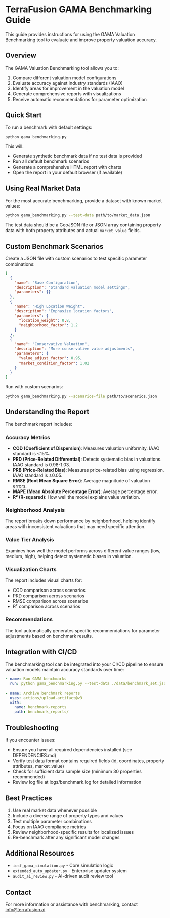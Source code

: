# TerraFusion GAMA Benchmarking Guide

This guide provides instructions for using the GAMA Valuation Benchmarking tool to evaluate and improve property valuation accuracy.

## Overview

The GAMA Valuation Benchmarking tool allows you to:

1. Compare different valuation model configurations
2. Evaluate accuracy against industry standards (IAAO)
3. Identify areas for improvement in the valuation model
4. Generate comprehensive reports with visualizations
5. Receive automatic recommendations for parameter optimization

## Quick Start

To run a benchmark with default settings:

```bash
python gama_benchmarking.py
```

This will:
- Generate synthetic benchmark data if no test data is provided
- Run all default benchmark scenarios
- Generate a comprehensive HTML report with charts
- Open the report in your default browser (if available)

## Using Real Market Data

For the most accurate benchmarking, provide a dataset with known market values:

```bash
python gama_benchmarking.py --test-data path/to/market_data.json
```

The test data should be a GeoJSON file or JSON array containing property data with both 
property attributes and actual `market_value` fields.

## Custom Benchmark Scenarios

Create a JSON file with custom scenarios to test specific parameter combinations:

```json
[
  {
    "name": "Base Configuration",
    "description": "Standard valuation model settings",
    "parameters": {}
  },
  {
    "name": "High Location Weight",
    "description": "Emphasize location factors",
    "parameters": {
      "location_weight": 0.8,
      "neighborhood_factor": 1.2
    }
  },
  {
    "name": "Conservative Valuation",
    "description": "More conservative value adjustments",
    "parameters": {
      "value_adjust_factor": 0.95,
      "market_condition_factor": 1.02
    }
  }
]
```

Run with custom scenarios:

```bash
python gama_benchmarking.py --scenarios-file path/to/scenarios.json
```

## Understanding the Report

The benchmark report includes:

### Accuracy Metrics

- **COD (Coefficient of Dispersion)**: Measures valuation uniformity. IAAO standard is <15%.
- **PRD (Price-Related Differential)**: Detects systematic bias in valuations. IAAO standard is 0.98-1.03.
- **PRB (Price-Related Bias)**: Measures price-related bias using regression. IAAO standard is ±0.05.
- **RMSE (Root Mean Square Error)**: Average magnitude of valuation errors.
- **MAPE (Mean Absolute Percentage Error)**: Average percentage error.
- **R² (R-squared)**: How well the model explains value variation.

### Neighborhood Analysis

The report breaks down performance by neighborhood, helping identify areas with inconsistent valuations that may need specific attention.

### Value Tier Analysis

Examines how well the model performs across different value ranges (low, medium, high), helping detect systematic biases in valuation.

### Visualization Charts

The report includes visual charts for:
- COD comparison across scenarios
- PRD comparison across scenarios
- RMSE comparison across scenarios
- R² comparison across scenarios

### Recommendations

The tool automatically generates specific recommendations for parameter adjustments based on benchmark results.

## Integration with CI/CD

The benchmarking tool can be integrated into your CI/CD pipeline to ensure valuation models maintain accuracy standards over time:

```yaml
- name: Run GAMA benchmarks
  run: python gama_benchmarking.py --test-data ./data/benchmark_set.json
  
- name: Archive benchmark reports
  uses: actions/upload-artifact@v3
  with:
    name: benchmark-reports
    path: benchmark_reports/
```

## Troubleshooting

If you encounter issues:

- Ensure you have all required dependencies installed (see DEPENDENCIES.md)
- Verify test data format contains required fields (id, coordinates, property attributes, market_value)
- Check for sufficient data sample size (minimum 30 properties recommended)
- Review log file at logs/benchmark.log for detailed information

## Best Practices

1. Use real market data whenever possible
2. Include a diverse range of property types and values
3. Test multiple parameter combinations
4. Focus on IAAO compliance metrics
5. Review neighborhood-specific results for localized issues
6. Re-benchmark after any significant model changes

## Additional Resources

- `icsf_gama_simulation.py` - Core simulation logic
- `extended_auto_updater.py` - Enterprise updater system
- `audit_ai_review.py` - AI-driven audit review tool

## Contact

For more information or assistance with benchmarking, contact info@terrafusion.ai